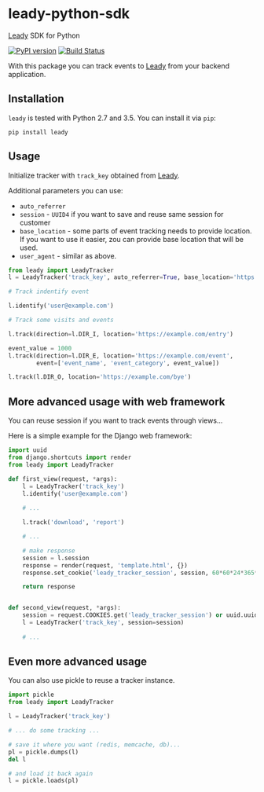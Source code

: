 # leady-python-sdk

[Leady](https://leady.com) SDK for Python

[![PyPI version](https://badge.fury.io/py/leady.svg)](https://badge.fury.io/py/leady)
[![Build Status](https://travis-ci.org/impercz/leady-python-sdk.svg?branch=master)](https://travis-ci.org/impercz/leady-python-sdk)


With this package you can track events to [Leady](https://leady.com)
from your backend application. 

## Installation

`leady` is tested with Python 2.7 and 3.5. You can install it via `pip`:

```shell
pip install leady
```

## Usage

Initialize tracker with `track_key` obtained from [Leady](http://leady.com).

Additional parameters you can use:

 * `auto_referrer`
 * `session` - `UUID4` if you want to save and reuse same session for customer
 * `base_location` - some parts of event tracking needs to provide location. 
   If you want to use it easier, zou can provide base location that will be used.
 * `user_agent` - similar as above.

```python
from leady import LeadyTracker
l = LeadyTracker('track_key', auto_referrer=True, base_location='https://monitora.cz', user_agent='Some-app/2.0')

# Track indentify event

l.identify('user@example.com')

# Track some visits and events

l.track(direction=l.DIR_I, location='https://example.com/entry')

event_value = 1000
l.track(direction=l.DIR_E, location='https://example.com/event', 
        event=['event_name', 'event_category', event_value])

l.track(l.DIR_O, location='https://example.com/bye')
```


## More advanced usage with web framework

You can reuse session if you want to track events through views...

Here is a simple example for the Django web framework:

```python
import uuid
from django.shortcuts import render
from leady import LeadyTracker

def first_view(request, *args):
    l = LeadyTracker('track_key')
    l.identify('user@example.com')
    
    # ...

    l.track('download', 'report')

    # ...

    # make response
    session = l.session
    response = render(request, 'template.html', {})
    response.set_cookie('leady_tracker_session', session, 60*60*24*365*2)

    return response


def second_view(request, *args):
    session = request.COOKIES.get('leady_tracker_session') or uuid.uuid4()
    l = LeadyTracker('track_key', session=session)
    
    # ...
```

## Even more advanced usage

You can also use pickle to reuse a tracker instance.

```python
import pickle
from leady import LeadyTracker

l = LeadyTracker('track_key')

# ... do some tracking ...

# save it where you want (redis, memcache, db)...
pl = pickle.dumps(l)
del l

# and load it back again
l = pickle.loads(pl)
```
